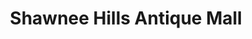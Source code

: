 ---
title: "Shawnee Hills Antique Mall"
url: /harrisburg/shawnee-hills-antique-mall/
shop: Antiquitäten
---